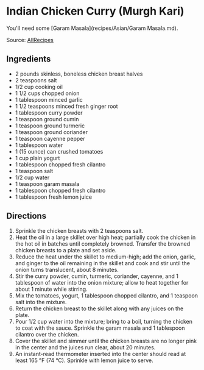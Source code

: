 Indian Chicken Curry (Murgh Kari)
=================================

You'll need some [Garam Masala](recipes/Asian/Garam Masala.md). 

Source: [AllRecipes](http://allrecipes.com/recipe/indian-chicken-curry-murgh-kari/)

Ingredients
-----------
* 2 pounds skinless, boneless chicken breast halves
* 2 teaspoons salt
* 1/2 cup cooking oil
* 1 1/2 cups chopped onion
* 1 tablespoon minced garlic
* 1 1/2 teaspoons minced fresh ginger root
* 1 tablespoon curry powder
* 1 teaspoon ground cumin
* 1 teaspoon ground turmeric
* 1 teaspoon ground coriander  
* 1 teaspoon cayenne pepper
* 1 tablespoon water
* 1 (15 ounce) can crushed tomatoes
* 1 cup plain yogurt
* 1 tablespoon chopped fresh cilantro
* 1 teaspoon salt
* 1/2 cup water
* 1 teaspoon garam masala
* 1 tablespoon chopped fresh cilantro
* 1 tablespoon fresh lemon juice

Directions
----------
1.  Sprinkle the chicken breasts with 2 teaspoons salt.
2.  Heat the oil in a large skillet over high heat; partially cook the chicken in the hot oil in batches until completely browned. Transfer the browned chicken breasts to a plate and set aside.
3.  Reduce the heat under the skillet to medium-high; add the onion, garlic, and ginger to the oil remaining in the skillet and cook and stir until the onion turns translucent, about 8 minutes. 
4. Stir the curry powder, cumin, turmeric, coriander, cayenne, and 1 tablespoon of water into the onion
mixture; allow to heat together for about 1 minute while stirring.
5. Mix the tomatoes, yogurt, 1 tablespoon chopped cilantro, and 1 teaspoon salt into the
mixture. 
6. Return the chicken breast to the skillet along with any juices on the
plate. 
7. Pour 1/2 cup water into the mixture; bring to a boil, turning the chicken to coat with the sauce. Sprinkle the garam masala and 1 tablespoon cilantro over the chicken.
8.  Cover the skillet and simmer until the chicken breasts are no longer pink in the center and the juices run clear, about 20 minutes.
9. An instant-read thermometer inserted into the center should read at least 165 &deg;F (74 &deg;C). Sprinkle with lemon juice to serve. 
